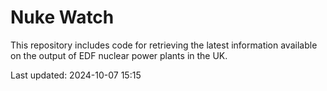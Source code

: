 # Nuke Watch

This repository includes code for retrieving the latest information available on the output of EDF nuclear power plants in the UK.

Last updated: 2024-10-07 15:15